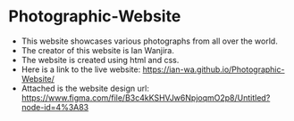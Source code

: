 # Photographic-Website
- This website showcases various photographs from all over the world.
- The creator of this website is Ian Wanjira.
- The website is created using html and css.
- Here is a link to the live website: https://ian-wa.github.io/Photographic-Website/
- Attached is the website design url: https://www.figma.com/file/B3c4kKSHVJw6NpjoqmO2p8/Untitled?node-id=4%3A83
